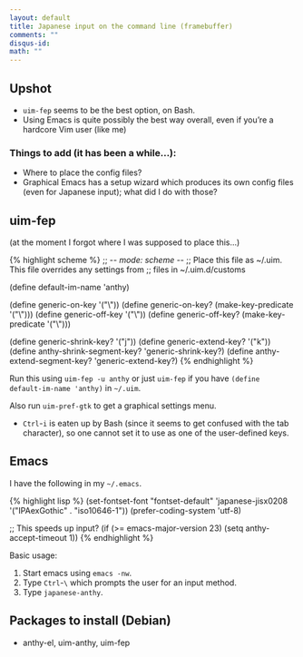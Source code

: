 ```yaml
---
layout: default
title: Japanese input on the command line (framebuffer)
comments: ""
disqus-id:
math: ""
---
```


## Upshot

- `uim-fep` seems to be the best option, on Bash.
- Using Emacs is quite possibly the best way overall, even if you’re a hardcore Vim user (like me)

### Things to add (it has been a while...):

- Where to place the config files?
- Graphical Emacs has a setup wizard which produces its own config files (even for Japanese input); what did I do with those?

## uim-fep

(at the moment I forgot where I was supposed to place this...)

{% highlight scheme %}
;; -*- mode: scheme -*-
;; Place this file as ~/.uim.  This file overrides any settings from
;; files in ~/.uim.d/customs

(define default-im-name 'anthy)

(define generic-on-key '("<IgnoreShift><Control>\\"))
(define generic-on-key? (make-key-predicate '("<IgnoreShift><Control>\\")))
(define generic-off-key '("<IgnoreShift><Control>\\"))
(define generic-off-key? (make-key-predicate '("<IgnoreShift><Control>\\")))

(define generic-shrink-key? '("<Control>j"))
(define generic-extend-key? '("<Control>k"))
(define anthy-shrink-segment-key? 'generic-shrink-key?)
(define anthy-extend-segment-key? 'generic-extend-key?)
{% endhighlight %}

Run this using `uim-fep -u anthy` or just `uim-fep` if you have `(define default-im-name 'anthy)` in `~/.uim`.

Also run `uim-pref-gtk` to get a graphical settings menu.


- `Ctrl`-`i` is eaten up by Bash (since it seems to get confused with the tab character), so one cannot set it to use as one of the user-defined keys.


## Emacs

I have the following in my `~/.emacs`.

{% highlight lisp %}
(set-fontset-font "fontset-default"
          'japanese-jisx0208
          '("IPAexGothic" . "iso10646-1"))
(prefer-coding-system 'utf-8)

;; This speeds up input?
(if (>= emacs-major-version 23)
    (setq anthy-accept-timeout 1))
{% endhighlight %}

Basic usage:

1. Start emacs using `emacs -nw`.
2. Type `Ctrl`-`\` which prompts the user for an input method.
3. Type `japanese-anthy`.

## Packages to install (Debian)

- anthy-el, uim-anthy, uim-fep

